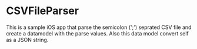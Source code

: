 # CSVFileParser

This is a sample iOS app that parse the semicolon (';') seprated CSV file and create a datamodel with the 
parse values. Also this data model convert self as a JSON string.

